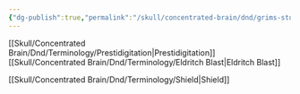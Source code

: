 ```yaml
---
{"dg-publish":true,"permalink":"/skull/concentrated-brain/dnd/grims-stuff/agate-and-katrina/agates-s-spells/","tags":["Tagless"],"noteIcon":""}
---
```


[[Skull/Concentrated Brain/Dnd/Terminology/Prestidigitation\|Prestidigitation]]
[[Skull/Concentrated Brain/Dnd/Terminology/Eldritch Blast\|Eldritch Blast]]

[[Skull/Concentrated Brain/Dnd/Terminology/Shield\|Shield]]